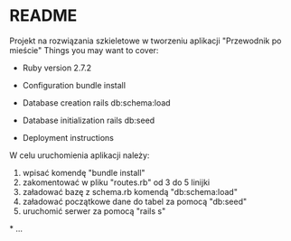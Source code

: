 # README
Projekt na rozwiązania szkieletowe w tworzeniu aplikacji 
"Przewodnik po mieście"
Things you may want to cover:

* Ruby version 2.7.2

* Configuration bundle install

* Database creation rails db:schema:load

* Database initialization rails db:seed

* Deployment instructions

W celu uruchomienia aplikacji należy:
<ol>
<li> wpisać komendę "bundle install"</li>
<li> zakomentować w pliku "routes.rb" od 3 do 5 linijki </li>
<li> załadować bazę z schema.rb komendą "db:schema:load"</li>
<li> załadować początkowe dane do tabel za pomocą "db:seed"</li>
<li> uruchomić serwer za pomocą "rails s"</li>
</ol>
* ...

